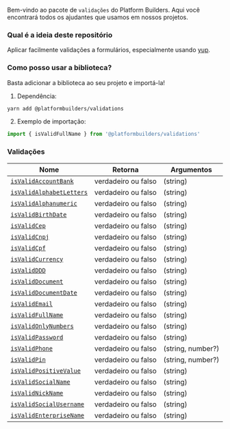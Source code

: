 Bem-vindo ao pacote de `validações` do Platform Builders. Aqui você encontrará todos os ajudantes que usamos em nossos projetos.

### Qual é a ideia deste repositório

Aplicar facilmente validações a formulários, especialmente usando [yup](https://github.com/jquense/yup).

### Como posso usar a biblioteca?

Basta adicionar a biblioteca ao seu projeto e importá-la!

1. Dependência:

```bash
yarn add @platformbuilders/validations
```

2. Exemplo de importação:

```javascript
import { isValidFullName } from '@platformbuilders/validations'
```

### Validações

| Nome                                                         | Retorna        | Argumentos         |
| ------------------------------------------------------------ | -------------- | ------------------ |
| [`isValidAccountBank`](./docs/isValidAccountBank.md)         | verdadeiro ou falso | (string)           |
| [`isValidAlphabetLetters`](./docs/isValidAlphabetLetters.md) | verdadeiro ou falso | (string)           |
| [`isValidAlphanumeric`](./docs/isValidAlphanumeric.md)       | verdadeiro ou falso | (string)           |
| [`isValidBirthDate`](./docs/isValidBirthDate.md)             | verdadeiro ou falso | (string)           |
| [`isValidCep`](./docs/isValidCep.md)                         | verdadeiro ou falso | (string)           |
| [`isValidCnpj`](./docs/isValidCnpj.md)                       | verdadeiro ou falso | (string)           |
| [`isValidCpf`](./docs/isValidCpf.md)                         | verdadeiro ou falso | (string)           |
| [`isValidCurrency`](./docs/isValidCurrency.md)               | verdadeiro ou falso | (string)           |
| [`isValidDDD`](./docs/isValidDDD.md)                         | verdadeiro ou falso | (string)           |
| [`isValidDocument`](./docs/isValidDocument.md)               | verdadeiro ou falso | (string)           |
| [`isValidDocumentDate`](./docs/isValidDocumentDate.md)       | verdadeiro ou falso | (string)           |
| [`isValidEmail`](./docs/isValidEmail.md)                     | verdadeiro ou falso | (string)           |
| [`isValidFullName`](./docs/isValidFullName.md)               | verdadeiro ou falso | (string)           |
| [`isValidOnlyNumbers`](./docs/isValidOnlyNumbers.md)         | verdadeiro ou falso | (string)           |
| [`isValidPassword`](./docs/isValidPassword.md)               | verdadeiro ou falso | (string)           |
| [`isValidPhone`](./docs/isValidPhone.md)                     | verdadeiro ou falso | (string, number?)  |
| [`isValidPin`](./docs/isValidPin.md)                         | verdadeiro ou falso | (string, number?)  |
| [`isValidPositiveValue`](./docs/isValidPositiveValue.md)     | verdadeiro ou falso | (string)           |
| [`isValidSocialName`](./docs/isValidSocialName.md)           | verdadeiro ou falso | (string)           |
| [`isValidNickName`](./docs/isValidNickName.md)               | verdadeiro ou falso | (string)           |
| [`isValidSocialUsername`](./docs/isValidSocialUsername.md)   | verdadeiro ou falso | (string)           |
| [`isValidEnterpriseName`](./docs/isValidEnterpriseName.md)   | verdadeiro ou falso | (string)           |